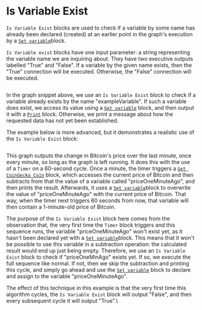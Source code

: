 # Is Variable Exist

`Is Variable Exist` blocks are used to check if a variable by some name has already been declared (created) at an earlier point in the graph's execution by a [`Set variable`](set-variable.md)block.

`Is Variable exist` blocks have one input parameter: a string representing the variable name we are inquiring about. They have two executive outputs labelled "True" and "False". If a variable by the given name exists, then the "True" connection will be executed. Otherwise, the "False" connection will be executed.

<figure><img src="https://i.imgur.com/yGeqS4U.png" alt=""><figcaption></figcaption></figure>

In the graph snippet above, we use an `Is Variable Exist` block to check if a variable already exists by the name "exampleVariable". If such a variable does exist, we access its value using a [`Get variable`](get-variable.md) block, and then output it with a [`Print`](../log/print.md) block. Otherwise, we print a message about how the requested data has not yet been established.

The example below is more advanced, but it demonstrates a realistic use of the `Is Variable Exist` block:

<figure><img src="https://i.imgur.com/Q7xjJBl.png" alt=""><figcaption></figcaption></figure>

This graph outputs the change in Bitcoin's price over the last minute, once every minute, so long as the graph is left running. It does this with the use of a `Timer` on a 60-second cycle. Once a minute, the timer triggers a [`Get CoinGecko Coin`](../../blocks-exchange/coingecko/get-coingecko-coin.md) block, which accesses the current price of Bitcoin and then subtracts from that the value of a variable called "priceOneMinuteAgo", and then prints the result. Afterwards, it uses a [`Set variable`](set-variable.md)block to overwrite the value of "priceOneMinuteAgo" with the current price of Bitcoin. That way, when the timer next triggers 60 seconds from now, that variable will then contain a 1-minute-old price of Bitcoin.

The purpose of the `Is Variable Exist` block here comes from the observation that, the very first time the `Timer` block triggers and this sequence runs, the variable "priceOneMinuteAgo" won't exist yet, as it hasn't been declared yet with a [`Set variable`](set-variable.md)block. This means that it won't be possible to use this variable in a subtraction operation: the calculated result would end up just being empty. Therefore, we use an `Is Variable Exist` block to check if "priceOneMinAgo" exists yet. If so, we execute the full sequence like normal. If not, then we skip the subtraction and printing this cycle, and simply go ahead and use the [`Set variable`](set-variable.md) block to declare and assign to the variable "priceOneMinuteAgo".

The effect of this technique in this example is that the very first time this algorithm cycles, the `Is Variable Exist` block will output "False", and then every subsequent cycle it will output "True".\
